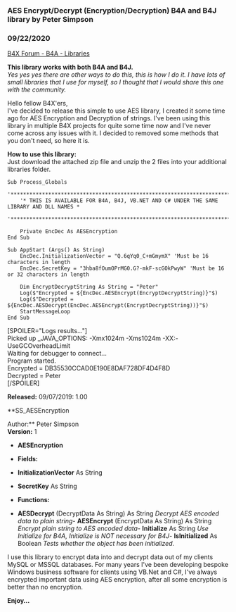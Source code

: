 ### AES Encrypt/Decrypt (Encryption/Decryption) B4A and B4J library by Peter Simpson
### 09/22/2020
[B4X Forum - B4A - Libraries](https://www.b4x.com/android/forum/threads/107486/)

**This library works with both B4A and B4J.**  
*Yes yes yes there are other ways to do this, this is how I do it. I have lots of small libraries that I use for myself, so I thought that I would share this one with the community.*  
  
Hello fellow B4X'ers,  
I've decided to release this simple to use AES library, I created it some time ago for AES Encryption and Decryption of strings. I've been using this library in multiple B4X projects for quite some time now and I've never come across any issues with it. I decided to removed some methods that you don't need, so here it is.  
  
**How to use this library:**  
Just download the attached zip file and unzip the 2 files into your additional libraries folder.  

```B4X
Sub Process_Globals  
    '**************************************************************************************  
    '* THIS IS AVAILABLE FOR B4A, B4J, VB.NET AND C# UNDER THE SAME LIBRARY AND DLL NAMES *  
    '**************************************************************************************  
  
    Private EncDec As AESEncryption  
End Sub  
  
Sub AppStart (Args() As String)  
    EncDec.InitializationVector = "Q.6qYq0_C+mGmymX" 'Must be 16 characters in length  
    EncDec.SecretKey = "3hba8fOumOPrMG0.G?-mkF-scGOkPwyW" 'Must be 16 or 32 characters in length  
  
    Dim EncryptDecryptString As String = "Peter"  
    Log($"Encrypted = ${EncDec.AESEncrypt(EncryptDecryptString)}"$)  
    Log($"Decrypted = ${EncDec.AESDecrypt(EncDec.AESEncrypt(EncryptDecryptString))}"$)  
    StartMessageLoop  
End Sub
```

  
  
[SPOILER="Logs results…"]  
Picked up \_JAVA\_OPTIONS: -Xmx1024m -Xms1024m -XX:-UseGCOverheadLimit  
Waiting for debugger to connect…  
Program started.  
Encrypted = DB35530CCAD0E190E8DAF728DF4D4F8D  
Decrypted = Peter  
[/SPOILER]  
  
**Released:** 09/07/2019: 1.00  
  
**SS\_AESEncryption  
  
Author:** Peter Simpson  
**Version:** 1  

- **AESEncryption**

- **Fields:**

- **InitializationVector** As String
- **SecretKey** As String

- **Functions:**

- **AESDecrypt** (DecryptData As String) As String
*Decrypt AES encoded data to plain string*- **AESEncrypt** (EncryptData As String) As String
*Encrypt plain string to AES encoded data*- **Initialize** As String
*Use Initialize for B4A, Initialize is NOT necessary for B4J*- **IsInitialized** As Boolean
*Tests whether the object has been initialized.*
  
I use this library to encrypt data into and decrypt data out of my clients MySQL or MSSQL databases. For many years I've been developing bespoke Windows business software for clients using VB.Net and C#, I've always encrypted important data using AES encryption, after all some encryption is better than no encryption.  
  
**Enjoy…**